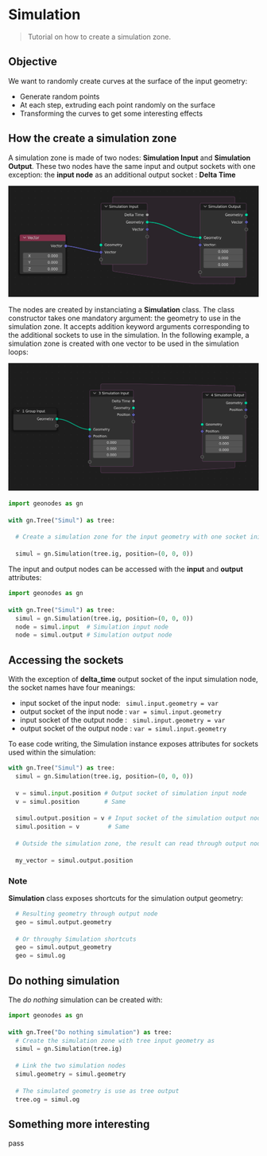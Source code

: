 # Simulation

> Tutorial on how to create a simulation zone.

## Objective

We want to randomly create curves at the surface of the input geometry:
- Generate random points
- At each step, extruding each point randomly on the surface
- Transforming the curves to get some interesting effects

## How the create a simulation zone

A simulation zone is made of two nodes: **Simulation Input** and **Simulation Output**.
These two nodes have the same input and output sockets with one exception: the **input node** as an additional output socket : **Delta Time**

<img src="images/simulation_zone.png" width="600" class="center">

The nodes are created by instanciating a **Simulation** class. The class constructor takes one mandatory argument: the geometry to use in the simulation zone. It accepts addition keyword arguments corresponding to the additional sockets to use in the simulation. In the following example, a simulation zone is created with one vector to be used in the simulation loops:

<img src="images/simulation_creation.png" width="600" class="center">

``` python
import geonodes as gn

with gn.Tree("Simul") as tree:

  # Create a simulation zone for the input geometry with one socket initialized to (0, 0, 0)

  simul = gn.Simulation(tree.ig, position=(0, 0, 0))

```

The input and output nodes can be accessed with the **input** and **output** attributes:

``` python
import geonodes as gn

with gn.Tree("Simul") as tree:
  simul = gn.Simulation(tree.ig, position=(0, 0, 0))
  node = simul.input  # Simulation input node
  node = simul.output # Simulation output node

```

## Accessing the sockets

With the exception of **delta_time** output socket of the input simulation node, the socket names have four meanings:
- input socket of the input node: ``` simul.input.geometry = var```
- output socket of the input node : ``` var = simul.input.geometry ```
- input socket of the output node : ``` simul.input.geometry = var```
- output socket of the output node : ``` var = simul.input.geometry ```

To ease code writing, the Simulation instance exposes attributes for sockets used within the simulation:


``` python
with gn.Tree("Simul") as tree:
  simul = gn.Simulation(tree.ig, position=(0, 0, 0))

  v = simul.input.position # Output socket of simulation input node
  v = simul.position       # Same

  simul.output.position = v # Input socket of the simulation output node
  simul.position = v        # Same

  # Outside the simulation zone, the result can read through output node

  my_vector = simul.output.position
```

### Note

**Simulation** class exposes shortcuts for the simulation output geometry:

``` python
  # Resulting geometry through output node
  geo = simul.output.geometry

  # Or throughy Simulation shortcuts
  geo = simul.output_geometry
  geo = simul.og
```

## Do nothing simulation

The *do nothing* simulation can be created with:

``` python
import geonodes as gn

with gn.Tree("Do nothing simulation") as tree:
  # Create the simulation zone with tree input geometry as 
  simul = gn.Simulation(tree.ig)

  # Link the two simulation nodes
  simul.geometry = simul.geometry

  # The simulated geometry is use as tree output
  tree.og = simul.og
```

## Something more interesting

pass















